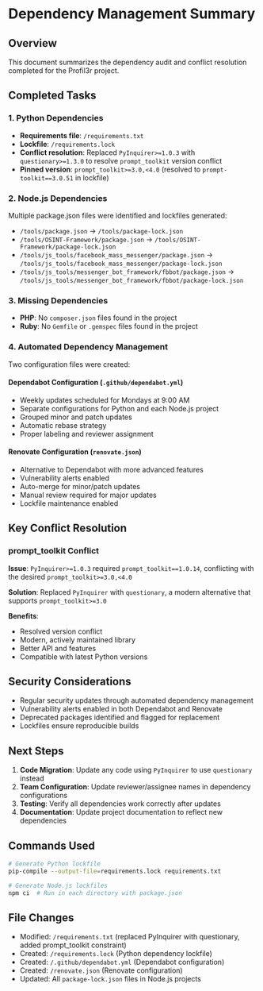 # Dependency Management Summary

## Overview

This document summarizes the dependency audit and conflict resolution completed for the Profil3r
project.

## Completed Tasks

### 1. Python Dependencies

- **Requirements file**: `/requirements.txt`
- **Lockfile**: `/requirements.lock`
- **Conflict resolution**: Replaced `PyInquirer>=1.0.3` with `questionary>=1.3.0` to resolve
  `prompt_toolkit` version conflict
- **Pinned version**: `prompt_toolkit>=3.0,<4.0` (resolved to `prompt-toolkit==3.0.51` in lockfile)

### 2. Node.js Dependencies

Multiple package.json files were identified and lockfiles generated:

- `/tools/package.json` → `/tools/package-lock.json`
- `/tools/OSINT-Framework/package.json` → `/tools/OSINT-Framework/package-lock.json`
- `/tools/js_tools/facebook_mass_messenger/package.json` →
  `/tools/js_tools/facebook_mass_messenger/package-lock.json`
- `/tools/js_tools/messenger_bot_framework/fbbot/package.json` →
  `/tools/js_tools/messenger_bot_framework/fbbot/package-lock.json`

### 3. Missing Dependencies

- **PHP**: No `composer.json` files found in the project
- **Ruby**: No `Gemfile` or `.gemspec` files found in the project

### 4. Automated Dependency Management

Two configuration files were created:

#### Dependabot Configuration (`.github/dependabot.yml`)

- Weekly updates scheduled for Mondays at 9:00 AM
- Separate configurations for Python and each Node.js project
- Grouped minor and patch updates
- Automatic rebase strategy
- Proper labeling and reviewer assignment

#### Renovate Configuration (`renovate.json`)

- Alternative to Dependabot with more advanced features
- Vulnerability alerts enabled
- Auto-merge for minor/patch updates
- Manual review required for major updates
- Lockfile maintenance enabled

## Key Conflict Resolution

### prompt_toolkit Conflict

**Issue**: `PyInquirer>=1.0.3` required `prompt_toolkit==1.0.14`, conflicting with the desired
`prompt_toolkit>=3.0,<4.0`

**Solution**: Replaced `PyInquirer` with `questionary`, a modern alternative that supports
`prompt_toolkit>=3.0`

**Benefits**:

- Resolved version conflict
- Modern, actively maintained library
- Better API and features
- Compatible with latest Python versions

## Security Considerations

- Regular security updates through automated dependency management
- Vulnerability alerts enabled in both Dependabot and Renovate
- Deprecated packages identified and flagged for replacement
- Lockfiles ensure reproducible builds

## Next Steps

1. **Code Migration**: Update any code using `PyInquirer` to use `questionary` instead
2. **Team Configuration**: Update reviewer/assignee names in dependency configurations
3. **Testing**: Verify all dependencies work correctly after updates
4. **Documentation**: Update project documentation to reflect new dependencies

## Commands Used

```bash
# Generate Python lockfile
pip-compile --output-file=requirements.lock requirements.txt

# Generate Node.js lockfiles
npm ci  # Run in each directory with package.json
```

## File Changes

- Modified: `/requirements.txt` (replaced PyInquirer with questionary, added prompt_toolkit
  constraint)
- Created: `/requirements.lock` (Python dependency lockfile)
- Created: `/.github/dependabot.yml` (Dependabot configuration)
- Created: `/renovate.json` (Renovate configuration)
- Updated: All `package-lock.json` files in Node.js projects
